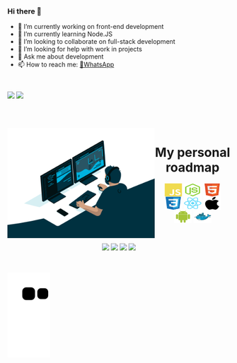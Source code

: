 ### Hi there 👋

- 🔭 I’m currently working on front-end development
- 🌱 I’m currently learning Node.JS
- 👯 I’m looking to collaborate on full-stack development
- 🤔 I’m looking for help with work in projects
- 💬 Ask me about development
- 📫 How to reach me: <a href="https://wsabor.com/whatsapp" target="_blank" rel="noreferrer noopener nofollow">📲WhatsApp</a>

##

<br>

<div>
  <img height="180em" src="https://github-readme-stats.vercel.app/api?username=wsabor&show_icons=true&theme=gotham&include_all_commits=true&count_private=true"/>
  <img height="180em" src="https://github-readme-stats.vercel.app/api/top-langs/?username=wsabor&layout=compact&langs_count=16&theme=gotham"/>
</div>
<br>

##

<div align="center"> 
  <div style="display: inline_block"> <br>
    <div>
      <img align="left" height="250" alt="coding-time" src="code.gif">
    </div>
    <div>
      <h1 align="center">My personal roadmap</h1>
      <img align="center" height="30" width="40" alt="js-icon"  src="https://raw.githubusercontent.com/devicons/devicon/master/icons/javascript/javascript-plain.svg">
      <img align="center" height="30" width="40" alt="nodejs-icon" src="https://raw.githubusercontent.com/devicons/devicon/master/icons/nodejs/nodejs-original.svg">
      <img align="center" height="30" width="40" alt="html-icon" src="https://raw.githubusercontent.com/devicons/devicon/master/icons/html5/html5-original.svg">
      <img align="center" height="30" width="40" alt="css-icon" src="https://raw.githubusercontent.com/devicons/devicon/master/icons/css3/css3-original.svg">
      <img align="center" height="30" width="40" alt="react-icon" src="https://raw.githubusercontent.com/devicons/devicon/master/icons/react/react-original.svg">
      <img align="center" height="30" width="40" alt="react-icon" src="https://raw.githubusercontent.com/devicons/devicon/master/icons/apple/apple-original.svg">
      <img align="center" height="30" width="40" alt="react-icon" src="https://raw.githubusercontent.com/devicons/devicon/master/icons/android/android-original.svg">
      <img align="center" height="30" width="40" alt="react-icon" src="https://raw.githubusercontent.com/devicons/devicon/master/icons/docker/docker-original.svg">
    </div>
  
  <br>
    
##
  
  <div>
      <a href="https://wsabor.com/whatsapp" target="_blank"><img src="https://img.shields.io/badge/WhatsApp-25D366?style=for-the-badge&logo=whatsapp&logoColor=white" target="_blank"></a>
      <a href="https://www.linkedin.com/in/wsabor" target="_blank"><img src="https://img.shields.io/badge/-LinkedIn-%230077B5?style=for-the-badge&logo=linkedin&logoColor=white" target="_blank"></a>
      <a href="https://instagram.com/wsabor" target="_blank"><img src="https://img.shields.io/badge/-Instagram-%23E4405F?style=for-the-badge&logo=instagram&logoColor=white" target="_blank"></a>
      <a href = "mailto:contato@wsabor.com"><img src="https://img.shields.io/badge/Gmail-D14836?style=for-the-badge&logo=gmail&logoColor=white" target="_blank"></a>
  </div>
</div>
</div>

<br>

##

![Snake animation](https://github.com/wsabor/wsabor/blob/output/github-contribution-grid-snake.svg)

<!--
<img align="center" height="30" width="40" alt="react-icon" src="https://raw.githubusercontent.com/devicons/devicon/master/icons/react/react-original.svg">
